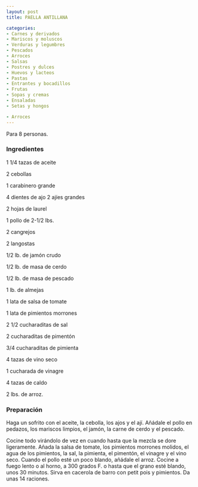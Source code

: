 ```yaml
---
layout: post
title: PAELLA ANTILLANA

categories:
- Carnes y derivados
- Mariscos y moluscos
- Verduras y legumbres
- Pescados
- Arroces
- Salsas
- Postres y dulces
- Huevos y lacteos
- Pastas
- Entrantes y bocadillos
- Frutas
- Sopas y cremas
- Ensaladas
- Setas y hongos

- Arroces
---
```

Para 8 personas.

<h3>Ingredientes</h3>

1 1/4 tazas de aceite

2 cebollas

1 carabinero grande

4 dientes de ajo 2 ajíes grandes

2 hojas de laurel

1 pollo de 2-1/2 lbs.

2 cangrejos

2 langostas

1/2 lb. de jamón crudo

1/2 lb. de masa de cerdo

1/2 lb. de masa de pescado

1 lb. de almejas

1 lata de salsa de tomate

1 lata de pimientos morrones

2 1/2 cucharaditas de sal

2 cucharaditas de pimentón

3/4 cucharaditas de pimienta

4 tazas de vino seco

1 cucharada de vinagre

4 tazas de caldo

2 lbs. de arroz.

<h3>Preparación</h3>

Haga un sofrito con el aceite, la cebolla, los ajos y el ají. Añádale el pollo en pedazos, los mariscos limpios, el jamón, la carne de cerdo y el pescado.

Cocine todo virándolo de vez en cuando hasta que la mezcla se dore ligeramente. Añada la salsa de tomate, los pimientos morrones molidos, el agua de los pimientos, la sal, la pimienta, el pimentón, el vinagre y el vino seco. Cuando el pollo esté un poco blando, añádale el arroz. Cocine a fuego lento o al horno, a 300 grados F. o hasta que el grano esté blando, unos 30 minutos. Sirva en cacerola de barro con petit pois y pimientos. Da unas 14 raciones.

